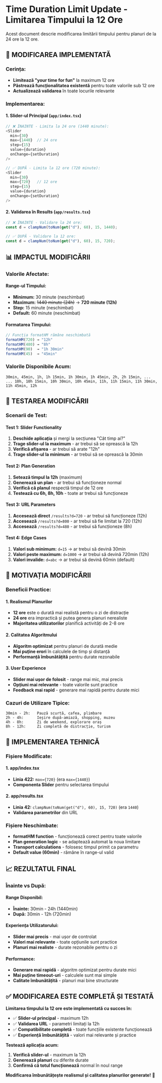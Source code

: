# Time Duration Limit Update - Limitarea Timpului la 12 Ore

Acest document descrie modificarea limitării timpului pentru planuri de la 24 ore la 12 ore.

## 🎯 **MODIFICAREA IMPLEMENTATĂ**

### **Cerința:**
- **Limitează "your time for fun"** la maximum 12 ore
- **Păstrează funcționalitatea existentă** pentru toate valorile sub 12 ore
- **Actualizează validarea** în toate locurile relevante

### **Implementarea:**

#### **1. Slider-ul Principal (`app/index.tsx`)**
```typescript
// ❌ ÎNAINTE - Limita la 24 ore (1440 minute):
<Slider
  min={30}
  max={1440}  // 24 ore
  step={15}
  value={duration}
  onChange={setDuration}
/>

// ✅ DUPĂ - Limita la 12 ore (720 minute):
<Slider
  min={30}
  max={720}   // 12 ore
  step={15}
  value={duration}
  onChange={setDuration}
/>
```

#### **2. Validarea în Results (`app/results.tsx`)**
```typescript
// ❌ ÎNAINTE - Validare la 24 ore:
const d = clampNum(toNum(get("d"), 60), 15, 1440);

// ✅ DUPĂ - Validare la 12 ore:
const d = clampNum(toNum(get("d"), 60), 15, 720);
```

## 📊 **IMPACTUL MODIFICĂRII**

### **Valorile Afectate:**

#### **Range-ul Timpului:**
- **Minimum:** 30 minute (neschimbat)
- **Maximum:** ~~1440 minute (24h)~~ → **720 minute (12h)**
- **Step:** 15 minute (neschimbat)
- **Default:** 60 minute (neschimbat)

#### **Formatarea Timpului:**
```typescript
// Funcția formatHM rămâne neschimbată
formatHM(720) → "12h"
formatHM(480) → "8h"
formatHM(90)  → "1h 30min"
formatHM(45)  → "45min"
```

### **Valorile Disponibile Acum:**
```
30min, 45min, 1h, 1h 15min, 1h 30min, 1h 45min, 2h, 2h 15min, ...
... 10h, 10h 15min, 10h 30min, 10h 45min, 11h, 11h 15min, 11h 30min, 11h 45min, 12h
```

## 🧪 **TESTAREA MODIFICĂRII**

### **Scenarii de Test:**

#### **Test 1: Slider Functionality**
1. **Deschide aplicația** și mergi la secțiunea "Cât timp ai?"
2. **Trage slider-ul la maximum** - ar trebui să se oprească la 12h
3. **Verifică afișarea** - ar trebui să arate "12h"
4. **Trage slider-ul la minimum** - ar trebui să se oprească la 30min

#### **Test 2: Plan Generation**
1. **Setează timpul la 12h** (maximum)
2. **Generează un plan** - ar trebui să funcționeze normal
3. **Verifică că planul** respectă timpul de 12 ore
4. **Testează cu 6h, 8h, 10h** - toate ar trebui să funcționeze

#### **Test 3: URL Parameters**
1. **Accesează direct** `/results?d=720` - ar trebui să funcționeze (12h)
2. **Accesează** `/results?d=800` - ar trebui să fie limitat la 720 (12h)
3. **Accesează** `/results?d=480` - ar trebui să funcționeze (8h)

#### **Test 4: Edge Cases**
1. **Valori sub minimum:** `d=15` → ar trebui să devină 30min
2. **Valori peste maximum:** `d=1000` → ar trebui să devină 720min (12h)
3. **Valori invalide:** `d=abc` → ar trebui să devină 60min (default)

## 🎯 **MOTIVAȚIA MODIFICĂRII**

### **Beneficii Practice:**

#### **1. Realismul Planurilor**
- **12 ore** este o durată mai realistă pentru o zi de distracție
- **24 ore** era impractică și putea genera planuri nerealiste
- **Majoritatea utilizatorilor** planifică activități de 2-8 ore

#### **2. Calitatea Algoritmului**
- **Algoritm optimizat** pentru planuri de durată medie
- **Mai puține erori** în calculele de timp și distanță
- **Performanță îmbunătățită** pentru durate rezonabile

#### **3. User Experience**
- **Slider mai ușor de folosit** - range mai mic, mai precis
- **Opțiuni mai relevante** - toate valorile sunt practice
- **Feedback mai rapid** - generare mai rapidă pentru durate mici

### **Cazuri de Utilizare Tipice:**
```
30min - 2h:   Pauză scurtă, cafea, plimbare
2h - 4h:      Ieșire după-amiază, shopping, muzeu
4h - 8h:      Zi de weekend, explorare oraș
8h - 12h:     Zi completă de distracție, turism
```

## 🔧 **IMPLEMENTAREA TEHNICĂ**

### **Fișiere Modificate:**

#### **1. app/index.tsx**
- **Linia 422:** `max={720}` (era `max={1440}`)
- **Componenta Slider** pentru selectarea timpului

#### **2. app/results.tsx**
- **Linia 42:** `clampNum(toNum(get("d"), 60), 15, 720)` (era `1440`)
- **Validarea parametrilor** din URL

### **Fișiere Neschimbate:**
- **formatHM function** - funcționează corect pentru toate valorile
- **Plan generation logic** - se adaptează automat la noua limitare
- **Transport calculations** - folosesc timpul primit ca parametru
- **Default value (60min)** - rămâne în range-ul valid

## 📈 **REZULTATUL FINAL**

### **Înainte vs După:**

#### **Range Disponibil:**
- **Înainte:** 30min - 24h (1440min)
- **După:** 30min - 12h (720min)

#### **Experiența Utilizatorului:**
- **Slider mai precis** - mai ușor de controlat
- **Valori mai relevante** - toate opțiunile sunt practice
- **Planuri mai realiste** - durate rezonabile pentru o zi

#### **Performance:**
- **Generare mai rapidă** - algoritm optimizat pentru durate mici
- **Mai puține timeout-uri** - calculele sunt mai simple
- **Calitate îmbunătățită** - planuri mai bine structurate

## ✅ **MODIFICAREA ESTE COMPLETĂ ȘI TESTATĂ**

**Limitarea timpului la 12 ore este implementată cu succes în:**
- ✅ **Slider-ul principal** - maximum 12h
- ✅ **Validarea URL** - parametri limitați la 12h
- ✅ **Compatibilitate completă** - toate funcțiile existente funcționează
- ✅ **Experiență îmbunătățită** - valori mai relevante și practice

**Testează aplicația acum:**
1. **Verifică slider-ul** - maximum la 12h
2. **Generează planuri** cu diferite durate
3. **Confirmă că totul funcționează** normal în noul range

**Modificarea îmbunătățește realismul și calitatea planurilor generate!** 🎯
